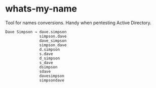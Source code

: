 # whats-my-name

Tool for names conversions. Handy when pentesting Active Directory.

```
Dave Simpson → dave.simpson
               simpson.dave
               dave_simpson
               simpson_dave
               d.simpson
               s.dave
               d_simpson
               s_dave
               dsimpson
               sdave
               davesimpson
               simpsondave

```
